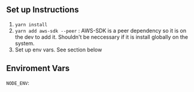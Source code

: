 
## Set up Instructions

1. `yarn install`
1. `yarn add aws-sdk --peer` : AWS-SDK is a peer dependency so it is on the dev to add it. Shouldn't be neccessary if it is install globally on the system.
1. Set up env vars. See section below

## Enviroment Vars

`NODE_ENV`: 